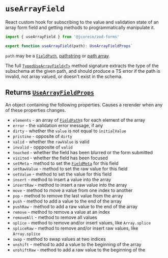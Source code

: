 # `useArrayField`

React custom hook for subscribing to the value and validation state of an array form field and getting methods
to programmatically manipulate it.

```ts
import { useArrayField } from '@jcoreio/zod-forms'
```

```ts
export function useArrayField(path): UseArrayFieldProps`
```

`path` may be a [`FieldPath`](FieldPath.md), [pathstring](../concepts.md#pathstrings) or [path array](../concepts.md#path-arrays).

The full [`TypedUseArrayField<T>`](types.md#typedusearrayfield) method signature extracts the type of the subschema at
the given path, and should produce a TS error if the path is invalid, not array valued, or doesn't exist in the schema.

## Returns [`UseArrayFieldProps`](types.md#usearrayfieldprops)

An object containing the following properties. Causes a rerender when any of these properties changes.

- `elements` - an array of [`FieldPath`](FieldPath.md)s for each element of the array
- `error` - the validation error message, if any
- `dirty` - whether the `value` is not equal to `initialValue`
- `pristine` - opposite of `dirty`
- `valid` - whether the `rawValue` is valid
- `invalid` - oppposite of `valid`
- `touched` - whether the field has been blurred or the form submitted
- `visited` - whether the field has been focused
- `setMeta` - method to set the [`FieldMeta`](types.md#fieldmeta) for this field
- `setRawValue` - method to set the raw value for this field
- `setValue` - method to set the value for this field
- `insert` - method to insert a value into the array
- `insertRaw` - method to insert a raw value into the array
- `move` - method to move a value from one index to another
- `pop` - method to remove the last value from the array
- `push` - method to add a value to the end of the array
- `pushRaw` - method to add a raw value to the end of the array
- `remove` - method to remove a value at an index
- `removeAll` - method to remove all values
- `splice` - method to remove and/or insert values, like `Array.splice`
- `spliceRaw` - method to remove and/or insert raw values, like `Array.splice`
- `swap` - method to swap values at two indices
- `unshift` - method to add a value to the beginning of the array
- `unshiftRaw` - method to add a raw value to the beginning of the
